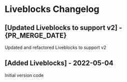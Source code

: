 # Liveblocks Changelog

## [Updated Liveblocks to support v2] - {PR_MERGE_DATE}

Updated and refactored Liveblocks to support v2

## [Added Liveblocks] - 2022-05-04

Initial version code
